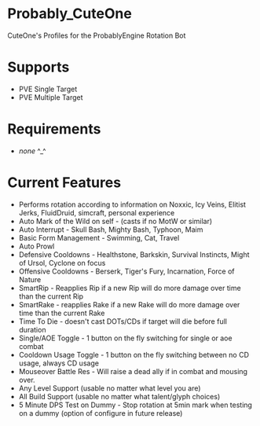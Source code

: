 Probably_CuteOne
====================
CuteOne's Profiles for the ProbablyEngine Rotation Bot

Supports
====================
- PVE Single Target
- PVE Multiple Target

Requirements
====================
- *none* ^_^

Current Features
====================
- Performs rotation according to information on Noxxic, Icy Veins, Elitist Jerks, FluidDruid, simcraft, personal experience
- Auto Mark of the Wild on self - (casts if no MotW or similar)
- Auto Interrupt - Skull Bash, Mighty Bash, Typhoon, Maim
- Basic Form Management - Swimming, Cat, Travel
- Auto Prowl
- Defensive Cooldowns - Healthstone, Barkskin, Survival Instincts, Might of Ursol, Cyclone on focus
- Offensive Cooldowns - Berserk, Tiger's Fury, Incarnation, Force of Nature
- SmartRip - Reapplies Rip if a new Rip will do more damage over time than the current Rip
- SmartRake - reapplies Rake if a new Rake will do more damage over time than the current Rake 
- Time To Die - doesn't cast DOTs/CDs if target will die before full duration 
- Single/AOE Toggle - 1 button on the fly switching for single or aoe combat
- Cooldown Usage Toggle - 1 button on the fly switching between no CD usage, always CD usage
- Mouseover Battle Res - Will raise a dead ally if in combat and mousing over.
- Any Level Support (usable no matter what level you are)
- All Build Support (usable no matter what talent/glyph choices)
- 5 Minute DPS Test on Dummy - Stop rotation at 5min mark when testing on a dummy (option of configure in future release)
